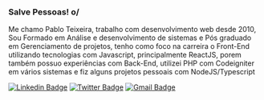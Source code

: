 ### Salve Pessoas! o/ 


Me chamo Pablo Teixeira, trabalho com desenvolvimento web desde 2010, Sou Formado em Análise e desenvolvimento de sistemas e Pós graduado em Gerenciamento de projetos, tenho como foco na carreira o Front-End utilizando tecnologias com Javascript, principalmente ReactJS, porem também possuo experiências com Back-End, utilizei PHP com Codeigniter em vários sistemas e fiz alguns projetos pessoais com NodeJS/Typescript

[![Linkedin Badge](https://img.shields.io/badge/-Pablo%20Teixeira-6633cc?style=flat-square&logo=Linkedin&logoColor=white&link=https://www.linkedin.com/in/pablo-teixeira-30713777//)](https://www.linkedin.com/in/pablo-teixeira-30713777//) 
[![Twitter Badge](https://img.shields.io/badge/-@opabloteixeira-6633cc?style=flat-square&labelColor=6633cc&logo=twitter&logoColor=white&link=https://twitter.com/opabloteixeira)](https://twitter.com/opabloteixeira) 
[![Gmail Badge](https://img.shields.io/badge/-pablopst@gmail.com-6633cc?style=flat-square&logo=Gmail&logoColor=white&link=mailto:pablopst@gmail.com)](mailto:pablopst@gmail.com)
